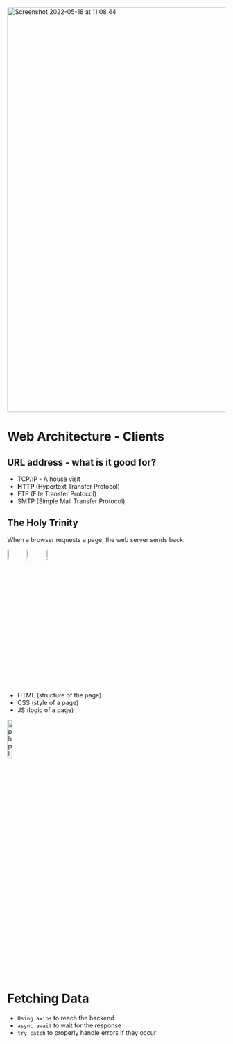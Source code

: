 <img width="931" alt="Screenshot 2022-05-18 at 11 08 44" src="https://user-images.githubusercontent.com/31222514/169244794-9ffc9efd-c01d-4c32-844b-ff2055aad1cb.png">

# Web Architecture - Clients

## URL address - what is it good for?

- TCP/IP - A house visit
- **HTTP** (Hypertext Transfer Protocol)
- FTP (File Transfer Protocol) 
- SMTP (Simple Mail Transfer Protocol)

## The Holy Trinity 

When a browser requests a page, the web server sends back:
<p>
  <img src="https://user-images.githubusercontent.com/31222514/149812547-405716a0-b974-4da4-b749-f2b4a8adc1d8.png" width="8%" alt="Javascript logo">
  <img src="https://user-images.githubusercontent.com/31222514/149813532-e214a55c-9b91-4b71-bb17-0dcf18903f7a.png" width="8%" alt="CSS logo">
  <img src="https://user-images.githubusercontent.com/31222514/149814154-3de042e2-bccf-4f0e-8d0e-98a2dbcae7c0.png" width="8%" alt="HTML logo">
</p>

  - HTML (structure of the page)
  - CSS (style of a page)
  - JS (logic of a page)

<img src="https://user-images.githubusercontent.com/31222514/169249260-4e499806-80cb-4231-9aff-82d4a7553441.png" alt="php logo" width="15%" />

# Fetching Data

- `Using axios` to reach the backend
- `async await` to wait for the response
- `try catch` to properly handle errors if they occur
